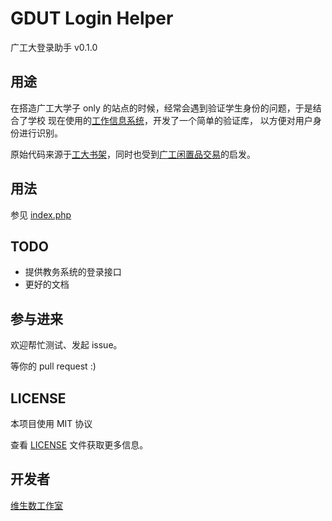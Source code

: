# GDUT Login Helper

广工大登录助手 v0.1.0


## 用途

在搭造广工大学子 only 的站点的时候，经常会遇到验证学生身份的问题，于是结合了学校
现在使用的[工作信息系统](http://eswis.gdut.edu.cn)，开发了一个简单的验证库，
以方便对用户身份进行识别。


原始代码来源于[工大书架](https://github.com/vtmer/bookshelf/blob/7f448213561edff45c3b5c52de756dbcd45e67a8/website/application/libraries/catch_msg.php)，同时也受到[广工闲置品交易](http://gdutexchange.com/reg)的启发。


## 用法

参见 [index.php](index.php)


## TODO

* 提供教务系统的登录接口
* 更好的文档


## 参与进来

欢迎帮忙测试、发起 issue。

等你的 pull request :)


## LICENSE

本项目使用 MIT 协议

查看 [LICENSE](LICENSE) 文件获取更多信息。


## 开发者

[维生数工作室](http://vtmerhome.com)
